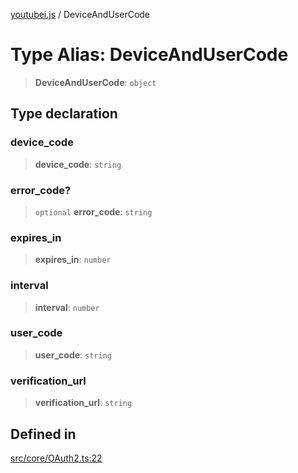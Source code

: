 [youtubei.js](../README.md) / DeviceAndUserCode

# Type Alias: DeviceAndUserCode

> **DeviceAndUserCode**: `object`

## Type declaration

### device\_code

> **device\_code**: `string`

### error\_code?

> `optional` **error\_code**: `string`

### expires\_in

> **expires\_in**: `number`

### interval

> **interval**: `number`

### user\_code

> **user\_code**: `string`

### verification\_url

> **verification\_url**: `string`

## Defined in

[src/core/OAuth2.ts:22](https://github.com/LuanRT/YouTube.js/blob/e1650e12979e68b9546bc63989f86b651960a10a/src/core/OAuth2.ts#L22)
